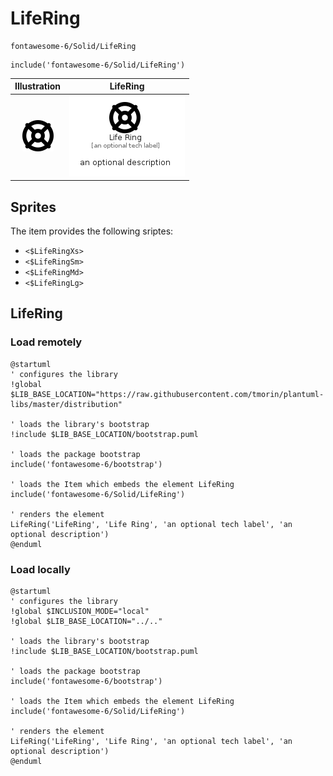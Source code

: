 # LifeRing


```text
fontawesome-6/Solid/LifeRing
```

```text
include('fontawesome-6/Solid/LifeRing')
```



| Illustration | LifeRing |
| :---: | :---: |
| ![illustration for Illustration](../../fontawesome-6/Solid/LifeRing.png) | ![illustration for LifeRing](../../fontawesome-6/Solid/LifeRing.Local.png) |



## Sprites
The item provides the following sriptes:

- `<$LifeRingXs>`
- `<$LifeRingSm>`
- `<$LifeRingMd>`
- `<$LifeRingLg>`





## LifeRing

### Load remotely
```plantuml
@startuml
' configures the library
!global $LIB_BASE_LOCATION="https://raw.githubusercontent.com/tmorin/plantuml-libs/master/distribution"

' loads the library's bootstrap
!include $LIB_BASE_LOCATION/bootstrap.puml

' loads the package bootstrap
include('fontawesome-6/bootstrap')

' loads the Item which embeds the element LifeRing
include('fontawesome-6/Solid/LifeRing')

' renders the element
LifeRing('LifeRing', 'Life Ring', 'an optional tech label', 'an optional description')
@enduml
```

### Load locally
```plantuml
@startuml
' configures the library
!global $INCLUSION_MODE="local"
!global $LIB_BASE_LOCATION="../.."

' loads the library's bootstrap
!include $LIB_BASE_LOCATION/bootstrap.puml

' loads the package bootstrap
include('fontawesome-6/bootstrap')

' loads the Item which embeds the element LifeRing
include('fontawesome-6/Solid/LifeRing')

' renders the element
LifeRing('LifeRing', 'Life Ring', 'an optional tech label', 'an optional description')
@enduml
```

